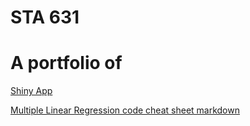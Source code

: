 # STA 631
# A portfolio of 
[Shiny App](https://github.com/nderituc/Portfolio-STA-631/blob/main/Shiny%20App/app.R)

[Multiple Linear Regression code cheat sheet markdown](https://github.com/nderituc/Portfolio-STA-631/blob/main/Multiple%20Linear%20Reg%20Code%20Cheat%20Sheet.md)


